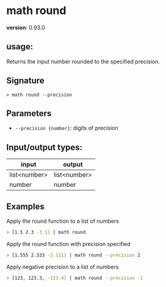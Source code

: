 # math round

**version**: 0.93.0

## **usage**:

Returns the input number rounded to the specified precision.

## Signature

`> math round --precision`

## Parameters

- `--precision {number}`: digits of precision

## Input/output types:

| input          | output         |
| -------------- | -------------- |
| list\<number\> | list\<number\> |
| number         | number         |

## Examples

Apply the round function to a list of numbers

```bash
> [1.5 2.3 -3.1] | math round
```

Apply the round function with precision specified

```bash
> [1.555 2.333 -3.111] | math round --precision 2
```

Apply negative precision to a list of numbers

```bash
> [123, 123.3, -123.4] | math round --precision -1
```
